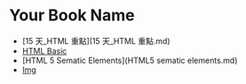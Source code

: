 # Your Book Name

* [15 天_HTML 重點](15 天_HTML 重點.md)
* [HTML Basic](HTML_basic.md)
* [HTML 5 Sematic Elements](HTML5 sematic elements.md)
* [Img](img.md)
